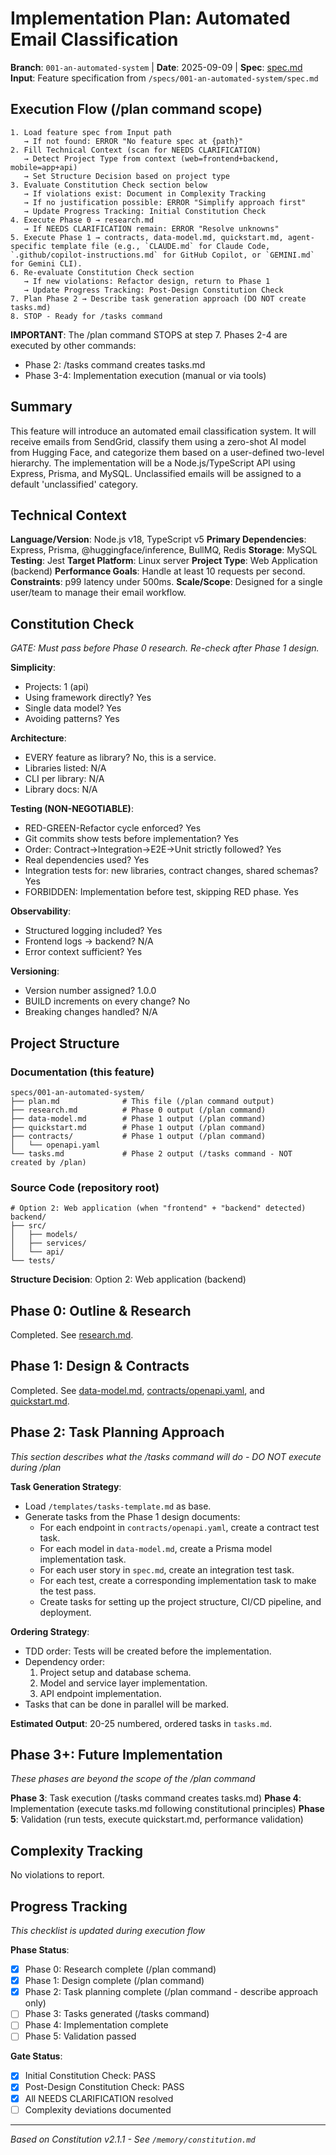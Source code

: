 # Implementation Plan: Automated Email Classification

**Branch**: `001-an-automated-system` | **Date**: 2025-09-09 | **Spec**: [spec.md](spec.md)
**Input**: Feature specification from `/specs/001-an-automated-system/spec.md`

## Execution Flow (/plan command scope)
```
1. Load feature spec from Input path
   → If not found: ERROR "No feature spec at {path}"
2. Fill Technical Context (scan for NEEDS CLARIFICATION)
   → Detect Project Type from context (web=frontend+backend, mobile=app+api)
   → Set Structure Decision based on project type
3. Evaluate Constitution Check section below
   → If violations exist: Document in Complexity Tracking
   → If no justification possible: ERROR "Simplify approach first"
   → Update Progress Tracking: Initial Constitution Check
4. Execute Phase 0 → research.md
   → If NEEDS CLARIFICATION remain: ERROR "Resolve unknowns"
5. Execute Phase 1 → contracts, data-model.md, quickstart.md, agent-specific template file (e.g., `CLAUDE.md` for Claude Code, `.github/copilot-instructions.md` for GitHub Copilot, or `GEMINI.md` for Gemini CLI).
6. Re-evaluate Constitution Check section
   → If new violations: Refactor design, return to Phase 1
   → Update Progress Tracking: Post-Design Constitution Check
7. Plan Phase 2 → Describe task generation approach (DO NOT create tasks.md)
8. STOP - Ready for /tasks command
```

**IMPORTANT**: The /plan command STOPS at step 7. Phases 2-4 are executed by other commands:
- Phase 2: /tasks command creates tasks.md
- Phase 3-4: Implementation execution (manual or via tools)

## Summary
This feature will introduce an automated email classification system. It will receive emails from SendGrid, classify them using a zero-shot AI model from Hugging Face, and categorize them based on a user-defined two-level hierarchy. The implementation will be a Node.js/TypeScript API using Express, Prisma, and MySQL. Unclassified emails will be assigned to a default 'unclassified' category.

## Technical Context
**Language/Version**: Node.js v18, TypeScript v5
**Primary Dependencies**: Express, Prisma, @huggingface/inference, BullMQ, Redis
**Storage**: MySQL
**Testing**: Jest
**Target Platform**: Linux server
**Project Type**: Web Application (backend)
**Performance Goals**: Handle at least 10 requests per second.
**Constraints**: p99 latency under 500ms.
**Scale/Scope**: Designed for a single user/team to manage their email workflow.

## Constitution Check
*GATE: Must pass before Phase 0 research. Re-check after Phase 1 design.*

**Simplicity**:
- Projects: 1 (api)
- Using framework directly? Yes
- Single data model? Yes
- Avoiding patterns? Yes

**Architecture**:
- EVERY feature as library? No, this is a service.
- Libraries listed: N/A
- CLI per library: N/A
- Library docs: N/A

**Testing (NON-NEGOTIABLE)**:
- RED-GREEN-Refactor cycle enforced? Yes
- Git commits show tests before implementation? Yes
- Order: Contract→Integration→E2E→Unit strictly followed? Yes
- Real dependencies used? Yes
- Integration tests for: new libraries, contract changes, shared schemas? Yes
- FORBIDDEN: Implementation before test, skipping RED phase. Yes

**Observability**:
- Structured logging included? Yes
- Frontend logs → backend? N/A
- Error context sufficient? Yes

**Versioning**:
- Version number assigned? 1.0.0
- BUILD increments on every change? No
- Breaking changes handled? N/A

## Project Structure

### Documentation (this feature)
```
specs/001-an-automated-system/
├── plan.md              # This file (/plan command output)
├── research.md          # Phase 0 output (/plan command)
├── data-model.md        # Phase 1 output (/plan command)
├── quickstart.md        # Phase 1 output (/plan command)
├── contracts/           # Phase 1 output (/plan command)
│   └── openapi.yaml
└── tasks.md             # Phase 2 output (/tasks command - NOT created by /plan)
```

### Source Code (repository root)
```
# Option 2: Web application (when "frontend" + "backend" detected)
backend/
├── src/
│   ├── models/
│   ├── services/
│   └── api/
└── tests/
```

**Structure Decision**: Option 2: Web application (backend)

## Phase 0: Outline & Research
Completed. See [research.md](research.md).

## Phase 1: Design & Contracts
Completed. See [data-model.md](data-model.md), [contracts/openapi.yaml](contracts/openapi.yaml), and [quickstart.md](quickstart.md).

## Phase 2: Task Planning Approach
*This section describes what the /tasks command will do - DO NOT execute during /plan*

**Task Generation Strategy**:
- Load `/templates/tasks-template.md` as base.
- Generate tasks from the Phase 1 design documents:
  - For each endpoint in `contracts/openapi.yaml`, create a contract test task.
  - For each model in `data-model.md`, create a Prisma model implementation task.
  - For each user story in `spec.md`, create an integration test task.
  - For each test, create a corresponding implementation task to make the test pass.
  - Create tasks for setting up the project structure, CI/CD pipeline, and deployment.

**Ordering Strategy**:
- TDD order: Tests will be created before the implementation.
- Dependency order:
  1. Project setup and database schema.
  2. Model and service layer implementation.
  3. API endpoint implementation.
- Tasks that can be done in parallel will be marked.

**Estimated Output**: 20-25 numbered, ordered tasks in `tasks.md`.

## Phase 3+: Future Implementation
*These phases are beyond the scope of the /plan command*

**Phase 3**: Task execution (/tasks command creates tasks.md)
**Phase 4**: Implementation (execute tasks.md following constitutional principles)
**Phase 5**: Validation (run tests, execute quickstart.md, performance validation)

## Complexity Tracking
No violations to report.

## Progress Tracking
*This checklist is updated during execution flow*

**Phase Status**:
- [X] Phase 0: Research complete (/plan command)
- [X] Phase 1: Design complete (/plan command)
- [X] Phase 2: Task planning complete (/plan command - describe approach only)
- [ ] Phase 3: Tasks generated (/tasks command)
- [ ] Phase 4: Implementation complete
- [ ] Phase 5: Validation passed

**Gate Status**:
- [X] Initial Constitution Check: PASS
- [X] Post-Design Constitution Check: PASS
- [X] All NEEDS CLARIFICATION resolved
- [ ] Complexity deviations documented

---
*Based on Constitution v2.1.1 - See `/memory/constitution.md`*